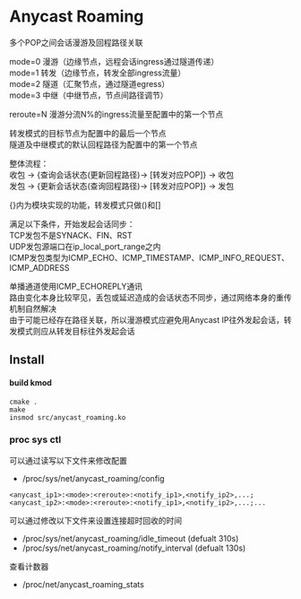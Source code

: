 # Anycast Roaming

多个POP之间会话漫游及回程路径关联  

mode=0 漫游（边缘节点，远程会话ingress通过隧道传递）  
mode=1 转发（边缘节点，转发全部ingress流量）  
mode=2 隧道（汇聚节点，通过隧道egress）  
mode=3 中继（中继节点，节点间路径调节）  

reroute=N 漫游分流N%的ingress流量至配置中的第一个节点

转发模式的目标节点为配置中的最后一个节点  
隧道及中继模式的默认回程路径为配置中的第一个节点  

整体流程：  
收包 -> {查询会话状态(更新回程路径)-> [转发对应POP]} -> 收包  
发包 -> {更新会话状态(查询回程路径)-> [转发对应POP]} -> 发包  

{}内为模块实现的功能，转发模式只做()和[]  

满足以下条件，开始发起会话同步：  
TCP发包不是SYNACK、FIN、RST  
UDP发包源端口在ip_local_port_range之内  
ICMP发包类型为ICMP_ECHO、ICMP_TIMESTAMP、ICMP_INFO_REQUEST、ICMP_ADDRESS  

单播通道使用ICMP_ECHOREPLY通讯  
路由变化本身比较罕见，丢包或延迟造成的会话状态不同步，通过网络本身的重传机制自然解决  
由于可能已经存在路径关联，所以漫游模式应避免用Anycast IP往外发起会话，转发模式则应从转发目标往外发起会话  

## Install

#### build kmod
```
cmake .
make
insmod src/anycast_roaming.ko
```

### proc sys ctl

可以通过读写以下文件来修改配置  

- /proc/sys/net/anycast_roaming/config

```
<anycast_ip1>:<mode>:<reroute>:<notify_ip1>,<notify_ip2>,...;<anycast_ip2>:<mode>:<reroute>:<notify_ip1>,<notify_ip2>,...;...
```

可以通过修改以下文件来设置连接超时回收的时间  

- /proc/sys/net/anycast_roaming/idle_timeout (defualt 310s)
- /proc/sys/net/anycast_roaming/notify_interval (defualt 130s)

查看计数器  

- /proc/net/anycast_roaming_stats
